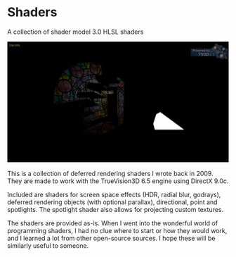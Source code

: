 # Shaders
A collection of shader model 3.0 HLSL shaders

![Spotlight projection & shadowing screenshot](spotlightshadows.png)

This is a collection of deferred rendering shaders I wrote back in 2009. They are made to work with the TrueVision3D 6.5 engine using DirectX 9.0c.

Included are shaders for screen space effects (HDR, radial blur, godrays), deferred rendering objects (with optional parallax), directional, point and spotlights. The spotlight shader also allows for projecting custom textures.

The shaders are provided as-is. When I went into the wonderful world of programming shaders, I had no clue where to start or how they would work, and I learned a lot from other open-source sources. I hope these will be similarly useful to someone.
